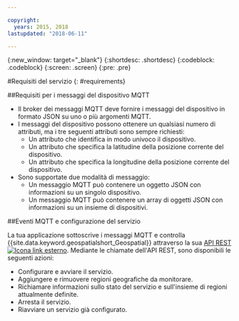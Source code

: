 ```yaml
---

copyright:
  years: 2015, 2018
lastupdated: "2018-06-11"

---
```


<!-- Attribute definitions -->
{:new_window: target="_blank"}
{:shortdesc: .shortdesc}
{:codeblock: .codeblock}
{:screen: .screen}
{:pre: .pre}

#Requisiti del servizio
{: #requirements}


##Requisiti per i messaggi del dispositivo MQTT

* Il broker dei messaggi MQTT deve fornire i messaggi del dispositivo in formato JSON
su uno o più argomenti MQTT.
* I messaggi del dispositivo possono ottenere un qualsiasi numero di attributi, ma
i tre seguenti attributi sono sempre richiesti:
	* Un attributo che identifica in modo univoco il dispositivo.
	* Un attributo che specifica la latitudine della posizione corrente del
dispositivo.
	* Un attributo che specifica la longitudine della posizione corrente del
dispositivo.
* Sono supportate due modalità di messaggio:
	* Un messaggio MQTT può contenere un oggetto JSON con informazioni su un
singolo dispositivo.
	* Un messaggio MQTT può contenere un array di oggetti JSON con informazioni su un
insieme di dispositivi.

##Eventi MQTT e configurazione del servizio

La tua applicazione sottoscrive i messaggi MQTT e controlla {{site.data.keyword.geospatialshort_Geospatial}} attraverso la sua [API REST ![Icona link esterno](../../icons/launch-glyph.svg "Icona link esterno")](https://console.ng.bluemix.net/apidocs/246). Mediante le chiamate dell'API REST,
sono disponibili le seguenti azioni:

* Configurare e avviare il servizio.
* Aggiungere e rimuovere regioni geografiche da monitorare.
* Richiamare informazioni sullo stato del servizio e sull'insieme di regioni
attualmente definite.
* Arresta il servizio.
* Riavviare un servizio già configurato.
